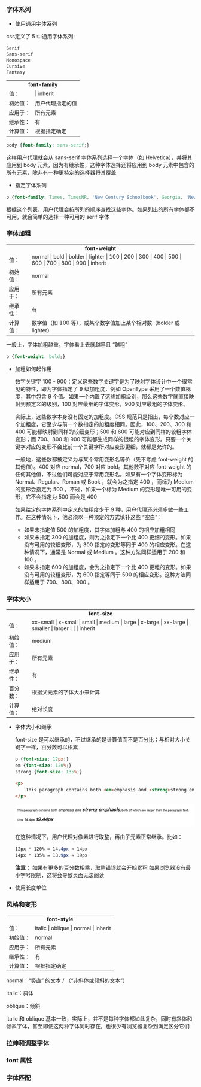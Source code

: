 ### 字体系列

- 使用通用字体系列

css定义了 5 中通用字体系列:

    Serif
    Sans-serif
    Monospace
    Cursive
    Fantasy
    

<html>
    <table>
        <tr>
            <td colspan="2" style="text-align:center; font-weight: bold;">font-family</td>
        </tr>
        <tr>
            <td>值：</td>
            <td><family-name> | inherit</td>
        </tr>
        <tr>
            <td>初始值：</td>
            <td>用户代理指定的值</td>
        </tr>
        <tr>
            <td>应用于：</td>
            <td>所有元素</td>
        </tr>
        <tr>
            <td>继承性：</td>
            <td>有</td>
        </tr>
        <tr>
            <td>计算值：</td>
            <td>根据指定确定</td>
        </tr>
    </table>
</html>

```css
body {font-family: sans-serif;}
```

这样用户代理就会从 sans-serif 字体系列选择一个字体（如 Helvetica），并将其应用到 body 元素，因为有继承性，这种字体选择还将应用到 body 元素中包含的所有元素，除非有一种更特定的选择器将其覆盖

- 指定字体系列

```css
p {font-family: Times, TimesNR, 'New Century Schoolbook', Georgia, 'New York', serif;}
```
根据这个列表，用户代理会按所列的顺序查找这些字体。如果列出的所有字体都不可用，就会简单的选择一种可用的 serif 字体

### 字体加粗

<html>
    <table>
        <tr>
            <td colspan="2" style="text-align:center; font-weight: bold;">font-weight</td>
        </tr>
        <tr>
            <td>值：</td>
            <td>normal | bold | bolder | lighter | 100 | 200 | 300 | 400 | 500 | 600 | 700 | 800 | 900 | inherit</td>
        </tr>
        <tr>
            <td>初始值：</td>
            <td>normal</td>
        </tr>
        <tr>
            <td>应用于：</td>
            <td>所有元素</td>
        </tr>
        <tr>
            <td>继承性：</td>
            <td>有</td>
        </tr>
        <tr>
            <td>计算值：</td>
            <td>数字值（如 100 等），或某个数字值加上某个相对数（bolder 或 lighter）</td>
        </tr>
    </table>
</html>

一般上，字体加粗越重，字体看上去就越黑且 “越粗”

```css
b {font-weight: bold;}
```

- 加粗如何起作用

    数字关键字 100 - 900：定义这些数字关键字是为了映射字体设计中一个很常见的特性，即为字体指定了 9 级加粗度，例如 OpenType 采用了一个数值梯度，其中包含 9 个值。如果一个内置了这些加粗级别，那么这些数字就直接映射到预定义的级别，100 对应最细的字体变形，900 对应最粗的字体变形。
    
    实际上，这些数字本身没有固定的加粗度。CSS 规范只是指出，每个数对应一个加粗度，它至少与前一个数指定的加粗度相同。因此，100、200、300 和 400 可能都映射到同样的较细变形；500 和 600 可能对应到同样的较粗字体变形；而 700、800 和 900 可能都生成同样的很粗的字体变形。只要一个关键字对应的变形不会比前一个关键字所对应变形更细，就都是允许的。

    一般地，这些数都被定义为与某个常用变形名等价（先不考虑 font-weight 的其他值）。400 对应 normal，700 对应 bold。其他数不对应  font-weight 的任何其他值，不过他们可能对应于常用变形名。如果有一个字体变形标为 Normal、Regular、Roman 或 Book ，就会为之指定 400 ，而标为 Medium 的变形会指定为 500 。不过，如果一个标为 Medium 的变形是唯一可用的变形，它不会指定为 500 而会是 400
    
    如果给定的字体系列中定义的加粗度少于 9 种，用户代理还必须多做一些工作。在这种情况下，他必须以一种预定的方式填补这些 “空白”：
    
    - 如果未指定值 500 的加粗度，其字体加粗与 400 的相应加粗相同
    - 如果未指定 300 的加粗度，则为之指定下一个比 400 更细的变形。如果没有可用的较细变形，为 300 指定的变形等同于 400 的相应变形。在这种情况下，通常是 Normal 或 Medium 。这种方法同样适用于 200 和 100 。
    - 如果未指定 600 的加粗度，会为之指定下一个比 400 更粗的变形。如果没有可用的较粗变形，为 600 指定等同于 500 的相应变形。这种方法同样适用于 700、800、900 。
    

### 字体大小

<html>
    <table>
        <tr>
            <td colspan="2" style="text-align:center; font-weight: bold;">font-size</td>
        </tr>
        <tr>
            <td>值：</td>
            <td>xx-small | x-small | small | medium | large | x-large | xx-large | smaller | larger | <length> | <percentage> | inherit</td>
        </tr>
        <tr>
            <td>初始值：</td>
            <td>medium</td>
        </tr>
        <tr>
            <td>应用于：</td>
            <td>所有元素</td>
        </tr>
        <tr>
            <td>继承性：</td>
            <td>有</td>
        </tr>
        <tr>
            <td>百分数：</td>
            <td>根据父元素的字体大小来计算</td>
        </tr>
        <tr>
            <td>计算值：</td>
            <td>绝对长度</td>
        </tr>
    </table>
</html>

- 字体大小和继承

    font-size 是可以继承的，不过继承的是计算值而不是百分比；与相对大小关键字一样，百分数可以积累
    
    ```css
    p {font-size: 12px;}
    em {font-size: 120%;}
    strong {font-size: 135%;}
    ```
    
    ```html 
    <p>
        This paragraph contains both <em>emphasis and <strong>strong emphasis</strong></em>, both of which are larger than the paragraph text.
    </p>
    ```
    
    ![字体继承问题.png](./imgs/字体继承问题.png)
    
    在这种情况下，用户代理对像素进行取整，再由子元素正常继承。比如：
    ```css
    12px * 120% = 14.4px ≈ 14px
    14px * 135% = 18.9px ≈ 19px
    ```
    **注意：** 如果有更多的百分数相乘，取整错误就会开始累积
    如果浏览器没有最小字号限制，这将会导致页面无法阅读
    
- 使用长度单位
    
    
### 风格和变形

<html>
    <table>
        <tr>
            <td colspan="2" style="text-align:center; font-weight: bold;">font-style</td>
        </tr>
        <tr>
            <td>值：</td>
            <td> italic | oblique | normal | inherit</td>
        </tr>
        <tr>
            <td>初始值：</td>
            <td>normal</td>
        </tr>
        <tr>
            <td>应用于：</td>
            <td>所有元素</td>
        </tr>
        <tr>
            <td>继承性：</td>
            <td>有</td>
        </tr>
        <tr>
            <td>计算值：</td>
            <td>根据指定确定</td>
        </tr>
    </table>
</html>

normal：“竖直” 的文本 / （“非斜体或倾斜的文本”）

italic：斜体

oblique：倾斜

italic 和 oblique 基本一致，实际上，并不是每种字体都如此复杂，同时有斜体和倾斜字体，甚至即使这两种字体同时存在，也很少有浏览器复杂到满足区分它们

### 拉伸和调整字体

### font 属性


### 字体匹配

